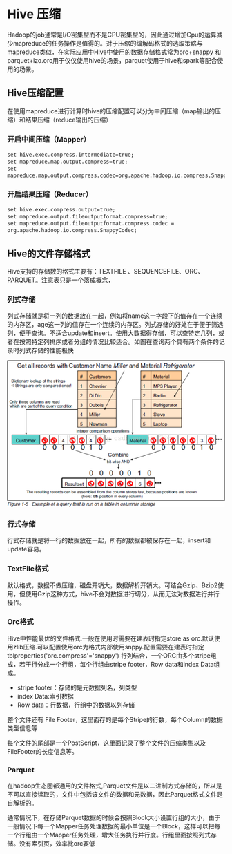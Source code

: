 # Hive 压缩

Hadoop的job通常是I/O密集型而不是CPU密集型的，因此通过增加Cpu的运算减少mapreduce的任务操作是值得的。对于压缩的编解码格式的选取策略与mapreduce类似，在实际应用中Hive中使用的数据存储格式常为orc+snappy 和 parquet+lzo.orc用于仅仅使用hive的场景，parquet使用于hive和spark等配合使用的场景。

## Hive压缩配置

在使用mapreduce进行计算时hive的压缩配置可以分为中间压缩（map输出的压缩）和结果压缩（reduce输出的压缩）

### 开启中间压缩（Mapper）

```shell
set hive.exec.compress.intermediate=true;
set mapreduce.map.output.compress=true;
set mapreduce.map.output.compress.codec=org.apache.hadoop.io.compress.SnappyCodec;
```

### 开启结果压缩（Reducer）

```shell
set hive.exec.compress.output=true;
set mapreduce.output.fileoutputformat.compress=true;
set mapreduce.output.fileoutputformat.compress.codec = org.apache.hadoop.io.compress.SnappyCodec;
```

## Hive的文件存储格式

Hive支持的存储数的格式主要有：TEXTFILE 、SEQUENCEFILE、ORC、PARQUET。注意表只是一个落成概念，

### 列式存储

列式存储就是将一列的数据放在一起，例如将name这一字段下的值存在一个连续的内存区，age这一列的值存在一个连续的内存区。列式存储的好处在于便于筛选列，便于查询。不适合update和insert。使用大数据得存储，可以查特定几列，或者在按照特定列排序或者分组的情况比较适合。如图在查询两个具有两个条件的记录时列式存储的性能极快

![列式存储优势](列式存储优势.png)

### 行式存储

行式存储就是将一行的数据放在一起，所有的数据都被保存在一起，insert和update容易。

### TextFile格式

默认格式，数据不做压缩，磁盘开销大，数据解析开销大。可结合Gzip、Bzip2使用，但使用Gzip这种方式，hive不会对数据进行切分，从而无法对数据进行并行操作。

### Orc格式

Hive中性能最优的文件格式.一般在使用时需要在建表时指定store as orc.默认使用zlib压缩.可以配置使用orc为格式内部使用snppy.配置需要在建表时指定tblproperties('orc.compress'='snappy')
行列结合，一个ORC由多个stripe组成，若干行分成一个行组，每个行组由stripe footer，Row data和index Data组成。

- stripe footer：存储的是元数据列名，列类型
- index Data:索引数据
- Row data：行数据，行组中的数据以列存储

整个文件还有 File Footer，这里面存的是每个Stripe的行数，每个Column的数据类型信息等

每个文件的尾部是一个PostScript，这里面记录了整个文件的压缩类型以及FileFooter的长度信息等。

### Parquet

在hadoop生态圈都通用的文件格式,Parquet文件是以二进制方式存储的，所以是不可以直接读取的，文件中包括该文件的数据和元数据，因此Parquet格式文件是自解析的。

通常情况下，在存储Parquet数据的时候会按照Block大小设置行组的大小，由于一般情况下每一个Mapper任务处理数据的最小单位是一个Block，这样可以把每一个行组由一个Mapper任务处理，增大任务执行并行度。行组里面按照列式存储。没有索引页，效率比orc要低

